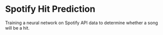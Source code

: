 # Spotify Hit Prediction
Training a neural network on Spotify API data to determine whether a song will be a hit.
